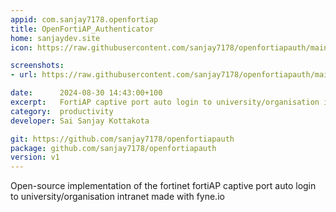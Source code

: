 ```yaml
---
appid: com.sanjay7178.openfortiap
title: OpenFortiAP_Authenticator
home: sanjaydev.site
icon: https://raw.githubusercontent.com/sanjay7178/openfortiapauth/main/Icon.png

screenshots:
- url: https://raw.githubusercontent.com/sanjay7178/openfortiapauth/main/attachment/screenshot2.jpeg

date:      2024-08-30 14:43:00+100
excerpt:   FortiAP captive port auto login to university/organisation intranet 
category:  productivity
developer: Sai Sanjay Kottakota

git: https://github.com/sanjay7178/openfortiapauth
package: github.com/sanjay7178/openfortiapauth
version: v1
---
```


Open-source implementation of the fortinet fortiAP captive port auto login to university/organisation intranet made with fyne.io
